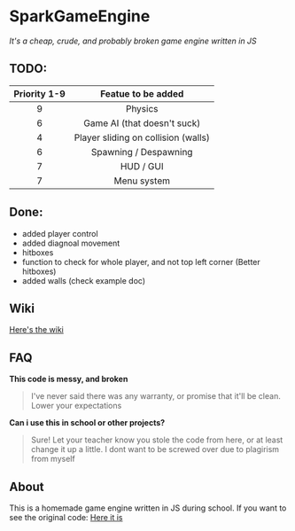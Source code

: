 # SparkGameEngine
*It's a cheap, crude, and probably broken game engine written in JS*

## TODO:

| Priority 1-9                      | Featue to be added                |
|:---------------------------------:|:---------------------------------:|
|9                                  |Physics                            |
|6                                  |Game AI (that doesn't suck)        |
|4                                  |Player sliding on collision (walls)|
|6                                  |Spawning / Despawning              |
|7                                  |HUD / GUI                          |
|7                                  |Menu system                        |

## Done:
* added player control
* added diagnoal movement
* hitboxes
* function to check for whole player, and not top left corner (Better hitboxes)
* added walls (check example doc)

## Wiki
[Here's the wiki](https://github.com/ProtoSparky/SparkGameEngine/wiki "SparkGameEngine wiki")

## FAQ

**This code is messy, and broken**
> I've never said there was any warranty, or promise that it'll be clean. Lower your expectations

**Can i use this in school or other projects?** 
> Sure! Let your teacher know you stole the code from here, or at least change it up a little. I dont want to be screwed over due to plagirism from myself

## About
This is a homemade game engine written in JS during school. If you want to see the original code: [Here it is](https://github.com/ProtoSparky/Sparky-KUB-IT-Work/tree/main/IT2/bits/19.09.2023_custom_game "A lot worse version of the same code that's here")








